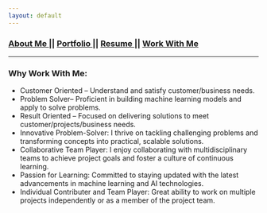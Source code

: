 ```yaml
---
layout: default
---
```

### [About Me ](./index.md) || [Portfolio ](./portfolios.md) || [Resume ](./resume.md) || [Work With Me ](./workwithme.md)
***
<div class="card">
  <h3>Why Work With Me:</h3>
  <ul>
    <li>Customer Oriented – Understand and satisfy customer/business needs.</li>
    <li>Problem Solver– Proficient in building machine learning models and apply to solve problems.</li>
    <li>Result Oriented – Focused on delivering solutions to meet customer/projects/business needs.</li>
    <li>Innovative Problem-Solver: I thrive on tackling challenging problems and transforming concepts into practical, scalable solutions.</li>
    <li>Collaborative Team Player: I enjoy collaborating with multidisciplinary teams to achieve project goals and foster a culture of continuous learning.</li>
    <li>Passion for Learning: Committed to staying updated with the latest advancements in machine learning and AI technologies.</li>
    <li>Individual Contributer and Team Player: Great ability to work on multiple projects independently or as a member of the project team.</li>
  </ul>
  <a href="https://www.google.com"><span class="card-link-spanner"></span></a>
</div>
<!---
<div class="card">
  <h3>Python Specialization</h3>
  <p><b>Coursera</b>, August 2020<br>
  Credential Id: 5JHL6J6K4EKL</p>
  <a href="https://www.coursera.org/account/accomplishments/specialization/certificate/5JHL6J6K4EKL"><span class="card-link-spanner"></span></a>
</div>

<div class="card">
  <h3>Algorithmic Toolbox</h3>
  <p><b>Coursera</b>, June 2022<br>
  Credential Id: MDAP6XXV2QCM</p>
  <a href="https://www.coursera.org/account/accomplishments/certificate/MDAP6XXV2QCM"><span class="card-link-spanner"></span></a>
</div>
--->
